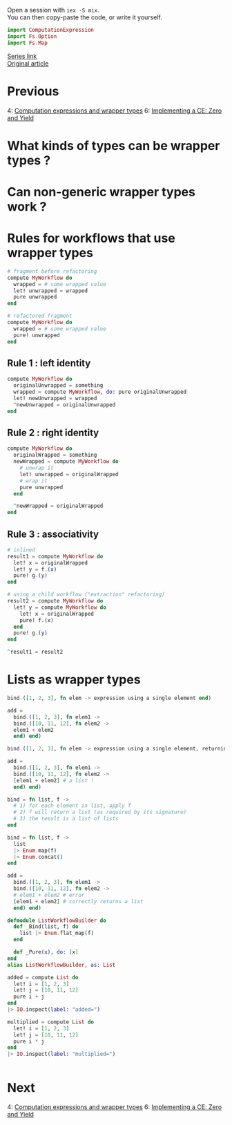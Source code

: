 Open a session with `iex -S mix`.  
You can then copy-paste the code, or write it yourself.  

```elixir
import ComputationExpression
import Fs.Option
import Fs.Map
```

[Series link](README.md)  
[Original article](https://fsharpforfunandprofit.com/posts/computation-expressions-wrapper-types-part2/)

# Previous

4: [Computation expressions and wrapper types](04-computation-expressions-and-wrapper-types.md)
6: [Implementing a CE: Zero and Yield](06-implementing-a-ce-zero-and-yield.md)

# What kinds of types can be wrapper types ?

# Can non-generic wrapper types work ?

<skipped>

# Rules for workflows that use wrapper types

```elixir
# fragment before refactoring
compute MyWorkflow do
  wrapped = # some wrapped value
  let! unwrapped = wrapped
  pure unwrapped
end

# refactored fragment
compute MyWorkflow do
  wrapped = # some wrapped value
  pure! unwrapped
end
```

## Rule 1 : left identity

```elixir
compute MyWorkflow do
  originalUnwrapped = something
  wrapped = compute MyWorkflow, do: pure originalUnwrapped
  let! newUnwrapped = wrapped
  ^newUnwrapped = originalUnwrapped
end
```

## Rule 2 : right identity

```elixir
compute MyWorkflow do
  originalWrapped = something
  newWrapped = compute MyWorkflow do
    # unwrap it
    let! unwrapped = originalWrapped
    # wrap it
    pure unwrapped
  end

  ^newWrapped = originalWrapped
end
```

## Rule 3 : associativity

```elixir
# inlined
result1 = compute MyWorkflow do
  let! x = originalWrapped
  let! y = f.(x)
  pure! g.(y)
end

# using a child workflow ("extraction" refactoring)
result2 = compute MyWorkflow do
  let! y = compute MyWorkflow do
    let! x = originalWrapped
    pure! f.(x)
  end
  pure! g.(y)
end

^result1 = result2
```

# Lists as  wrapper types

```elixir
bind.([1, 2, 3], fn elem -> expression using a single element end)
```

```elixir
add =
  bind.([1, 2, 3], fn elem1 ->
  bind.([10, 11, 12], fn elem2 ->
  elem1 + elem2
  end) end)
```

```elixir
bind.([1, 2, 3], fn elem -> expression using a single element, returning a list end)
```

```elixir
add =
  bind.([1, 2, 3], fn elem1 ->
  bind.([10, 11, 12], fn elem2 ->
  [elem1 + elem2] # a list !
  end) end)
```

```elixir
bind = fn list, f ->
  # 1) for each element in list, apply f
  # 2) f will return a list (as required by its signature)
  # 3) the result is a list of lists
end
```

```elixir
bind = fn list, f ->
  list
  |> Enum.map(f)
  |> Enum.concat()
end

add =
  bind.([1, 2, 3], fn elem1 ->
  bind.([10, 11, 12], fn elem2 ->
  # elem1 + elem2 # error
  [elem1 + elem2] # correctly returns a list
  end) end)
```

```elixir
defmodule ListWorkflowBuilder do
  def _Bind(list, f) do
    list |> Enum.flat_map(f)
  end

  def _Pure(x), do: [x]
end
alias ListWorkflowBuilder, as: List
```

```elixir
added = compute List do
  let! i = [1, 2, 3]
  let! j = [10, 11, 12]
  pure i + j
end
|> IO.inspect(label: "added=")

multiplied = compute List do
  let! i = [1, 2, 3]
  let! j = [10, 11, 12]
  pure i * j
end
|> IO.inspect(label: "multiplied=")
```

```elixir

```

# Next

4: [Computation expressions and wrapper types](04-computation-expressions-and-wrapper-types.md)
6: [Implementing a CE: Zero and Yield](06-implementing-a-ce-zero-and-yield.md)
